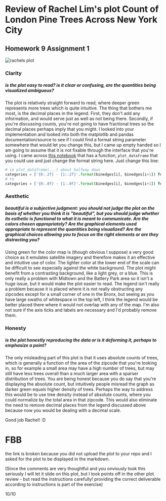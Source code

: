 # Review of Rachel Lim's plot **Count of London Pine Trees Across New York City**
## Homework 9 Assignment 1

![rachels plot](PineTreeCount.png)

### Clarity
##### is the plot easy to read? is it clear or confusing, are the quantities being visualized ambiguous? 

The plot is relatively straight forward to read, where deeper green represents more trees which is quite intuitive. The thing that bothers me most, is the decimal places in the legend. First, they don't add any information, and would serve just as well as not being there. Secondly, if you're discussing counts, you're not going to have fractional trees so the decimal places perhaps imply that you might. I looked into your implementation and looked into both the matplotlib and pandas documentation/source to see if I could find a format string parameter somewhere that would let you change this, but I came up empty handed so I am going to assume that it is not fixable through the interface that you're using. I came across [this notebook](http://nbviewer.jupyter.org/gist/jorisvandenbossche/d4e6efedfa1e4e91ab65) that has a function, `plot_dataframe` that you could use and just change the format string here. Just change this line:

```python
# in plot_dataframe(...) about halfway down
categories = ['{0:.2f} - {1:.2f}'.format(binedges[i], binedges[i+1]) for i in range(len(binedges)-1)]
# to 
categories = ['{0:.0f} - {1:.0f}'.format(binedges[i], binedges[i+1]) for i in range(len(binedges)-1)]
```


### Aesthetic
##### beautiful is a subjective judgment: you should not judge the plot on the basis of whether you think it is "beautiful", but you should judge whether its esthetic is functional to what it is meant to communicate. Are the colors chosen appropriately? Are the graphical elements used appropriate to represent the quantities being visualized? Are the graphical choices allowing you to focus on the right elements or are they distracting you?

Using green for the color map is (though obvious I suppose) a very good choice as it emulates satellite imagery and therefore makes it an effective and intuitive use of color. The lighter color at the lower end of the scale can be difficult to see especially against the white background. The plot might benefit from a contrasting background, like a light grey, or a blue. This is only really a problem with Midtown and the Battery Park area so it isn't a huge issue, but it would make the plot easier to read. The legend isn't really a problem because it is placed where it is not really obstructing any zipcodes except for a small corner of one in the Bronx, but seeing as you have large swaths of whitespace in the top left, I think the legend would be better placed there where it would not overlap with any of the map. I'm also not sure if the axis ticks and labels are necessary and I'd probably remove them.


### Honesty
##### is the plot honestly reproducing the data or is it deforming it, perhaps to emphasize a point?

The only misleading part of this plot is that it uses absolute counts of trees, which is generally a function of the area of the zipcode that you're looking in, so for example a small area may have a high number of trees, but may still have less trees overall than a much larger area with a sparser distribution of trees. You are being honest because you do say that you're displaying the absolute count, but intuitively people misread the graph as darker green equals higher density of trees. Perhaps the way to address this would be to use tree density instead of absolute counts, where you could normalize by the total area in that zipcode. This would also eliminate the need to remove decimal places from the legend discussed above because now you would be dealing with a decimal scale. 


Good job Rachel! :D

# FBB 
the link is broken because you did not upload the plot to your repo and I asked for the plot to be displayed in the markdown. 

(Since the comments are very thoughtful and you onviously took this seriously I will let it slide on this plot, but I took points off in the other plot review - but read the instructions carefully! providing the correct deliverable according to instructions is part of the exercise)

10/10
